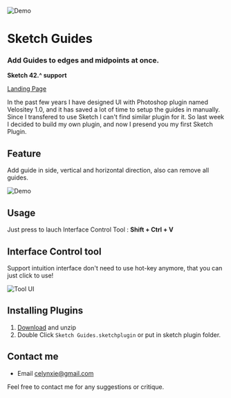 ![Demo](https://celynxie.com/lib/image/sources/sketchguides/gitavatar.png)

# Sketch Guides
### Add Guides to edges and midpoints at once.

**Sketch 42.^ support**


[Landing Page](https://celynxie.com)

In the past few years I have designed UI with Photoshop plugin named Velositey 1.0, and it has saved a lot of time to setup the guides in manually. Since I transfered to use Sketch I can't find similar plugin for it. So last week I decided to build my own plugin, and now I presend you my first Sketch Plugin.


## Feature
Add guide in side, vertical and horizontal direction,
also can remove all guides.

![Demo](https://celynxie.com/lib/image/sources/sketchguides/screen.png)


## Usage
Just press to lauch Interface Control Tool :
**Shift + Ctrl + V**


## Interface Control tool
Support intuition interface don't need to use hot-key anymore, that you can just click to use!

![Tool UI](https://celynxie.com/lib/image/sources/sketchguides/ControlTool_UI.png)


## Installing Plugins
1. [Download](https://github.com/luvmex/Sketch-Guides/archive/master.zip) and unzip
2. Double Click `Sketch Guides.sketchplugin` or put in sketch plugin folder.


## Contact me
* Email <celynxie@gmail.com>

Feel free to contact me for any suggestions or critique.